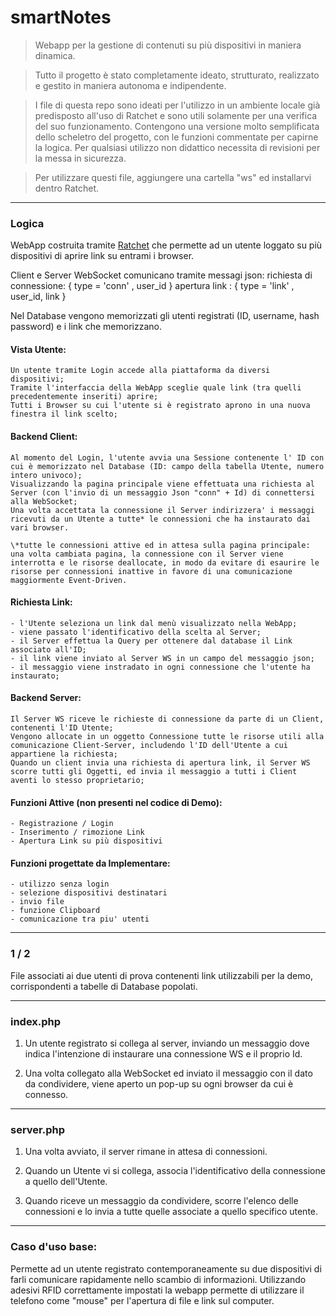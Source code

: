 # smartNotes

> Webapp per la gestione di contenuti su più dispositivi in maniera dinamica.
 
> Tutto il progetto è stato completamente ideato, strutturato, realizzato e gestito in maniera autonoma e indipendente.

> I file di questa repo sono ideati per l'utilizzo in un ambiente locale già predisposto all'uso di Ratchet e sono utili solamente per una verifica del suo funzionamento.
> Contengono una versione molto semplificata dello scheletro del progetto, con le funzioni commentate per capirne la logica. Per qualsiasi utilizzo non didattico necessita di revisioni per la messa in sicurezza. 

> Per utilizzare questi file, aggiungere una cartella "ws" ed installarvi dentro Ratchet.

---

### Logica

WebApp costruita tramite [Ratchet](http://socketo.me/) che permette ad un utente loggato su più dispositivi di aprire link su entrami i browser.

Client e Server WebSocket comunicano tramite messagi json:
	richiesta di connessione: { type = 'conn' , user_id }
	apertura link : 	  { type = 'link' , user_id, link }

Nel Database vengono memorizzati gli utenti registrati (ID, username, hash password) e i link che memorizzano.
#### Vista Utente:
    Un utente tramite Login accede alla piattaforma da diversi dispositivi;
    Tramite l'interfaccia della WebApp sceglie quale link (tra quelli precedentemente inseriti) aprire;
    Tutti i Browser su cui l'utente si è registrato aprono in una nuova finestra il link scelto;
    

#### Backend Client:
    Al momento del Login, l'utente avvia una Sessione contenente l' ID con cui è memorizzato nel Database (ID: campo della tabella Utente, numero intero univoco);
    Visualizzando la pagina principale viene effettuata una richiesta al Server (con l'invio di un messaggio Json "conn" + Id) di connettersi alla WebSocket;
    Una volta accettata la connessione il Server indirizzera' i messaggi ricevuti da un Utente a tutte* le connessioni che ha instaurato dai vari browser.
    
    \*tutte le connessioni attive ed in attesa sulla pagina principale: una volta cambiata pagina, la connessione con il Server viene interrotta e le risorse deallocate, in modo da evitare di esaurire le risorse per connessioni inattive in favore di una comunicazione maggiormente Event-Driven.
 

#### Richiesta Link:
	- l'Utente seleziona un link dal menù visualizzato nella WebApp;
	- viene passato l'identificativo della scelta al Server;
	- il Server effettua la Query per ottenere dal database il Link associato all'ID;
	- il link viene inviato al Server WS in un campo del messaggio json;
	- il messaggio viene instradato in ogni connessione che l'utente ha instaurato;


#### Backend Server:
    Il Server WS riceve le richieste di connessione da parte di un Client, contenenti l'ID Utente;
    Vengono allocate in un oggetto Connessione tutte le risorse utili alla comunicazione Client-Server, includendo l'ID dell'Utente a cui appartiene la richiesta;
    Quando un client invia una richiesta di apertura link, il Server WS scorre tutti gli Oggetti, ed invia il messaggio a tutti i Client aventi lo stesso proprietario;



#### Funzioni Attive (non presenti nel codice di Demo):
    - Registrazione / Login
	- Inserimento / rimozione Link
	- Apertura Link su più dispositivi

#### Funzioni progettate da Implementare:
	- utilizzo senza login
	- selezione dispositivi destinatari
	- invio file
	- funzione Clipboard
	- comunicazione tra piu' utenti

---

### 1 / 2

File associati ai due utenti di prova contenenti link utilizzabili per la demo, corrispondenti a tabelle di Database popolati.

---
### index.php

1. Un utente registrato si collega al server, inviando un messaggio dove indica l'intenzione di instaurare una connessione WS e il proprio Id.

2. Una volta collegato alla WebSocket ed inviato il messaggio con il dato da condividere, viene aperto un pop-up su ogni browser da cui è connesso.

---

### server.php

1. Una volta avviato, il server rimane in attesa di connessioni.

2. Quando un Utente vi si collega, associa l'identificativo della connessione a quello dell'Utente.

3. Quando riceve un messaggio da condividere, scorre l'elenco delle connessioni e lo invia a tutte quelle associate a quello specifico utente.

---

### Caso d'uso base:
Permette ad un utente registrato contemporaneamente su due dispositivi di farli comunicare rapidamente nello scambio di informazioni. 
Utilizzando adesivi RFID correttamente impostati la webapp permette di utilizzare il telefono come "mouse" per l'apertura di file e link sul computer.
